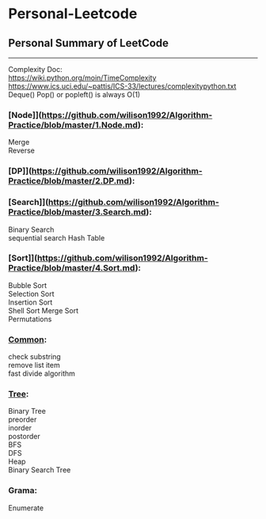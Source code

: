 # Personal-Leetcode
## Personal Summary of LeetCode
---

Complexity Doc:  
https://wiki.python.org/moin/TimeComplexity  
https://www.ics.uci.edu/~pattis/ICS-33/lectures/complexitypython.txt  
Deque() Pop() or popleft() is always O(1)

### [Node]](https://github.com/wilison1992/Algorithm-Practice/blob/master/1.Node.md):
Merge  
Reverse   

### [DP]](https://github.com/wilison1992/Algorithm-Practice/blob/master/2.DP.md):


### [Search]](https://github.com/wilison1992/Algorithm-Practice/blob/master/3.Search.md):
Binary Search  
sequential search 
Hash Table   


### [Sort]](https://github.com/wilison1992/Algorithm-Practice/blob/master/4.Sort.md):
Bubble Sort  
Selection Sort  
Insertion Sort  
Shell Sort 
Merge Sort  
Permutations  
 

### [Common](https://github.com/wilison1992/Algorithm-Practice/blob/master/5.Common.md):
check substring    
remove list item   
fast divide algorithm    

### [Tree](https://github.com/wilison1992/Algorithm-Practice/blob/master/6.Tree.md):
Binary Tree   
preorder  
inorder  
postorder   
BFS  
DFS  
Heap  
Binary Search Tree  


### Grama:
Enumerate   
